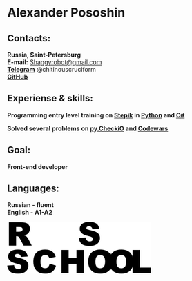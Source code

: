 # **Alexander Pososhin**  


## **Contacts:** 

**Russia, Saint-Petersburg**  
**E-mail:** Shaggyrobot@gmail.com  
**[Telegram](https://t.me/chitinouscruciform)** @chitinouscruciform  
**[GitHub](https://github.com/ShaggyRobot)**
  
## **Experiense & skills:**  
**Programming entry level training on [Stepik](https://stepik.org)
in [Python](https://stepik.org/cert/743503) and [C#](https://stepik.org/cert/378778)**  

**Solved several problems on [py.CheckiO](https://py.checkio.org/user/shaggyrobot/) and [Codewars](https://www.codewars.com/users/shaggyrobot)**

## **Goal:**  
**Front-end developer**  

## **Languages:**  
**Russian - fluent**  
**English - A1-A2**  

![RSSchool](https://raw.githubusercontent.com/ShaggyRobot/rsschool-cv/gh-pages/rs_school.png)

